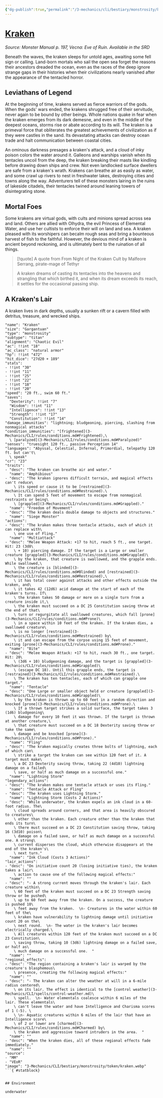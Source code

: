```yaml
---
{"dg-publish":true,"permalink":"/3-mechanics/cli/bestiary/monstrosity/kraken/","tags":["ttrpg-cli/compendium/src/5e/mm","ttrpg-cli/monster/cr/23","ttrpg-cli/monster/environment/underwater","ttrpg-cli/monster/size/gargantuan","ttrpg-cli/monster/type/monstrosity/titan"],"noteIcon":""}
---
```


# [Kraken](3-Mechanics\CLI\bestiary\monstrosity/kraken.md)
*Source: Monster Manual p. 197, Vecna: Eve of Ruin. Available in the <span title='Systems Reference Document (5.1)'>SRD</span>*  

Beneath the waves, the kraken sleeps for untold ages, awaiting some fell sign or calling. Land-born mortals who sail the open sea forget the reasons their ancestors dreaded the ocean, even as the races of the deep ignore strange gaps in their histories when their civilizations nearly vanished after the appearance of the tentacled horror.

## Leviathans of Legend

At the beginning of time, krakens served as fierce warriors of the gods. When the gods' wars ended, the krakens shrugged free of their servitude, never again to be bound by other beings. Whole nations quake in fear when the kraken emerges from its dark demesne, and even in the middle of the deepest oceans, storms rise or abate according to its will. The kraken is a primeval force that obliterates the greatest achievements of civilization as if they were castles in the sand. Its devastating attacks can destroy ocean trade and halt communication between coastal cities.

An ominous darkness presages a kraken's attack, and a cloud of inky poison colors the water around it. Galleons and warships vanish when its tentacles uncoil from the deep, the kraken breaking their masts like kindling before drawing down ships and crew. Not even landlocked surface dwellers are safe from a kraken's wrath. Krakens can breathe air as easily as water, and some crawl up rivers to nest in freshwater lakes, destroying cities and towns along the way. Adventurers tell of these monsters lairing in the ruins of lakeside citadels, their tentacles twined around leaning towers of disintegrating stone.

## Mortal Foes

Some krakens are virtual gods, with cults and minions spread across sea and land. Others are allied with Olhydra, the evil Princess of Elemental Water, and use her cultists to enforce their will on land and sea. A kraken pleased with its worshipers can becalm rough seas and bring a bounteous harvest of fish to the faithful. However, the devious mind of a kraken is ancient beyond reckoning, and is ultimately bent to the ruination of all things.

> [!quote] A quote from From Night of the Kraken Cult by Malfeore Serrang, pirate-mage of Tethyr  
> 
> A kraken dreams of casting its tentacles into the heavens and strangling that which birthed it, and when its dream exceeds its reach, it settles for the occasional passing ship.

## A Kraken's Lair

A kraken lives in dark depths, usually a sunken rift or a cavern filled with detritus, treasure, and wrecked ships.

```statblock
"name": "Kraken"
"size": "Gargantuan"
"type": "monstrosity"
"subtype": "titan"
"alignment": "Chaotic Evil"
"ac": !!int "18"
"ac_class": "natural armor"
"hp": !!int "472"
"hit_dice": "27d20 + 189"
"stats":
- !!int "30"
- !!int "11"
- !!int "25"
- !!int "22"
- !!int "18"
- !!int "20"
"speed": "20 ft., swim 60 ft."
"saves":
  "Dexterity": !!int "7"
  "Wisdom": !!int "11"
  "Intelligence": !!int "13"
  "Strength": !!int "17"
  "Constitution": !!int "14"
"damage_immunities": "lightning; bludgeoning, piercing, slashing from nonmagical attacks"
"condition_immunities": "[frightened](3-Mechanics/CLI/rules/conditions.md#Frightened),\
  \ [paralyzed](3-Mechanics/CLI/rules/conditions.md#Paralyzed)"
"senses": "truesight 120 ft., passive Perception 14"
"languages": "Abyssal, Celestial, Infernal, Primordial, telepathy 120 ft. but can't\
  \ speak"
"cr": "23"
"traits":
- "desc": "The kraken can breathe air and water."
  "name": "Amphibious"
- "desc": "The kraken ignores difficult terrain, and magical effects can't reduce\
    \ its speed or cause it to be [restrained](3-Mechanics/CLI/rules/conditions.md#Restrained).\
    \ It can spend 5 feet of movement to escape from nonmagical restraints or being\
    \ [grappled](3-Mechanics/CLI/rules/conditions.md#Grappled)."
  "name": "Freedom of Movement"
- "desc": "The kraken deals double damage to objects and structures."
  "name": "Siege Monster"
"actions":
- "desc": "The kraken makes three tentacle attacks, each of which it can replace with\
    \ one use of Fling."
  "name": "Multiattack"
- "desc": "Melee Weapon Attack: +17 to hit, reach 5 ft., one target. Hit: 23 (3d8\
    \ + 10) piercing damage. If the target is a Large or smaller creature [grappled](3-Mechanics/CLI/rules/conditions.md#Grappled)\
    \ by the kraken, that creature is swallowed, and the grapple ends. While swallowed,\
    \ the creature is [blinded](3-Mechanics/CLI/rules/conditions.md#Blinded) and [restrained](3-Mechanics/CLI/rules/conditions.md#Restrained),\
    \ it has total cover against attacks and other effects outside the kraken, and\
    \ it takes 42 (12d6) acid damage at the start of each of the kraken's turns. If\
    \ the kraken takes 50 damage or more on a single turn from a creature inside it,\
    \ the kraken must succeed on a DC 25 Constitution saving throw at the end of that\
    \ turn or regurgitate all swallowed creatures, which fall [prone](3-Mechanics/CLI/rules/conditions.md#Prone)\
    \ in a space within 10 feet of the kraken. If the kraken dies, a swallowed creature\
    \ is no longer [restrained](3-Mechanics/CLI/rules/conditions.md#Restrained) by\
    \ it and can escape from the corpse using 15 feet of movement, exiting [prone](3-Mechanics/CLI/rules/conditions.md#Prone)."
  "name": "Bite"
- "desc": "Melee Weapon Attack: +17 to hit, reach 30 ft., one target. Hit: 20\
    \ (3d6 + 10) bludgeoning damage, and the target is [grappled](3-Mechanics/CLI/rules/conditions.md#Grappled)\
    \ (escape DC 18). Until this grapple ends, the target is [restrained](3-Mechanics/CLI/rules/conditions.md#Restrained).\
    \ The kraken has ten tentacles, each of which can grapple one target."
  "name": "Tentacle"
- "desc": "One Large or smaller object held or creature [grappled](3-Mechanics/CLI/rules/conditions.md#Grappled)\
    \ by the kraken is thrown up to 60 feet in a random direction and knocked [prone](3-Mechanics/CLI/rules/conditions.md#Prone).\
    \ If a thrown target strikes a solid surface, the target takes 3 (1d6) bludgeoning\
    \ damage for every 10 feet it was thrown. If the target is thrown at another creature,\
    \ that creature must succeed on a DC 18 Dexterity saving throw or take the same\
    \ damage and be knocked [prone](3-Mechanics/CLI/rules/conditions.md#Prone)."
  "name": "Fling"
- "desc": "The kraken magically creates three bolts of lightning, each of which can\
    \ strike a target the kraken can see within 120 feet of it. A target must make\
    \ a DC 23 Dexterity saving throw, taking 22 (4d10) lightning damage on a failed\
    \ save, or half as much damage on a successful one."
  "name": "Lightning Storm"
"legendary_actions":
- "desc": "The kraken makes one tentacle attack or uses its Fling."
  "name": "Tentacle Attack or Fling"
- "desc": "The kraken uses Lightning Storm."
  "name": "Lightning Storm (Costs 2 Actions)"
- "desc": "While underwater, the kraken expels an ink cloud in a 60-foot radius. The\
    \ cloud spreads around corners, and that area is heavily obscured to creatures\
    \ other than the kraken. Each creature other than the kraken that ends its turn\
    \ there must succeed on a DC 23 Constitution saving throw, taking 16 (3d10) poison\
    \ damage on a failed save, or half as much damage on a successful one. A strong\
    \ current disperses the cloud, which otherwise disappears at the end of the kraken's\
    \ next turn."
  "name": "Ink Cloud (Costs 3 Actions)"
"lair_actions":
- "desc": "On initiative count 20 (losing initiative ties), the kraken takes a lair\
    \ action to cause one of the following magical effects:"
  "name": ""
- "desc": "- A strong current moves through the kraken's lair. Each creature within\
    \ 60 feet of the kraken must succeed on a DC 23 Strength saving throw or be pushed\
    \ up to 60 feet away from the kraken. On a success, the creature is pushed 10\
    \ feet away from the kraken.  \n- Creatures in the water within 60 feet of the\
    \ kraken have vulnerability to lightning damage until initiative count 20 on the\
    \ next round.  \n- The water in the kraken's lair becomes electrically charged.\
    \ All creatures within 120 feet of the kraken must succeed on a DC 23 Constitution\
    \ saving throw, taking 10 (3d6) lightning damage on a failed save, or half as\
    \ much damage on a successful one.  "
  "name": ""
"regional_effects":
- "desc": "The region containing a kraken's lair is warped by the creature's blasphemous\
    \ presence, creating the following magical effects:"
  "name": ""
- "desc": "- The kraken can alter the weather at will in a 6-mile radius centered\
    \ on its lair. The effect is identical to the [control weather](3-Mechanics/CLI/spells/control-weather.md)\
    \ spell.  \n- Water elementals coalesce within 6 miles of the lair. These elementals\
    \ can't leave the water and have Intelligence and Charisma scores of 1 (-5). \
    \ \n- Aquatic creatures within 6 miles of the lair that have an Intelligence score\
    \ of 2 or lower are [charmed](3-Mechanics/CLI/rules/conditions.md#Charmed) by\
    \ the kraken and aggressive toward intruders in the area.  "
  "name": ""
- "desc": "When the kraken dies, all of these regional effects fade immediately."
  "name": ""
"source":
- "MM"
- "VEoR"
"image": "3-Mechanics/CLI/bestiary/monstrosity/token/kraken.webp"
```{ #statblock}


## Environment

underwater